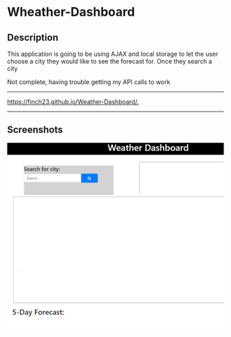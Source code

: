 # Wheather-Dashboard
<h2>Description</h2>
<p>This application is going to be using AJAX and local storage to let the user choose a city they would like to see the forecast for. Once they search a city</p>
<p> Not complete, having trouble getting my API calls to work</p>
<hr>
<a href='https://finch23.github.io/Weather-Dashboard/.'>https://finch23.github.io/Weather-Dashboard/.</a>
<hr>
<h2>Screenshots</h2>
<img src='images/weather.PNG'>
<img src='images/weather2.PNG'>
